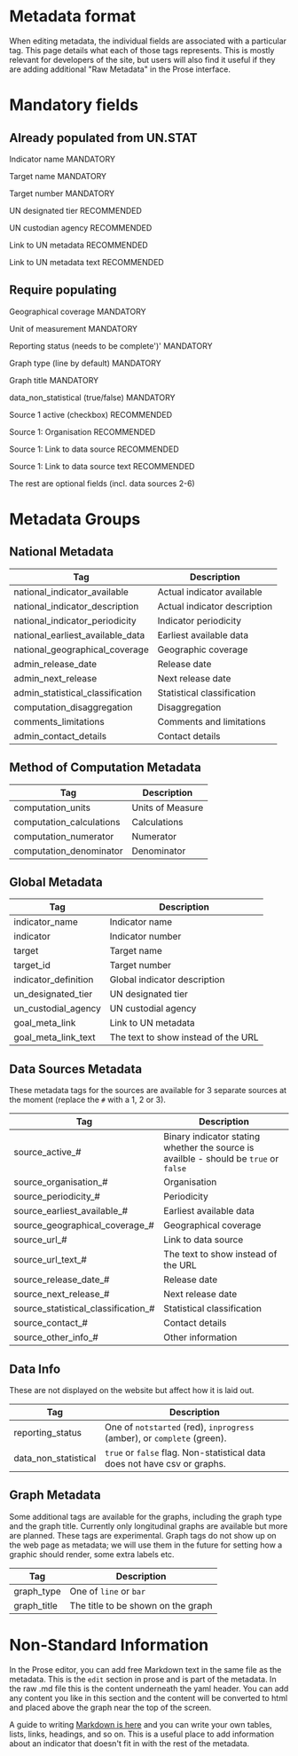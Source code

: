 <h1>Metadata format</h1>

When editing metadata, the individual fields are associated with a particular tag. This page details what each of those tags represents. This is mostly relevant for developers of the site, but users will also find it useful if they are adding additional "Raw Metadata" in the Prose interface.

# Mandatory fields

## Already populated from UN.STAT

Indicator name MANDATORY

Target name MANDATORY

Target number MANDATORY

UN designated tier RECOMMENDED

UN custodian agency RECOMMENDED

Link to UN metadata RECOMMENDED

Link to UN metadata text RECOMMENDED

## Require populating

Geographical coverage  MANDATORY

Unit of measurement  MANDATORY

Reporting status (needs to be complete')'  MANDATORY

Graph type (line by default)  MANDATORY

Graph title  MANDATORY

data_non_statistical (true/false)  MANDATORY

Source 1 active (checkbox) RECOMMENDED

Source 1: Organisation RECOMMENDED

Source 1: Link to data source RECOMMENDED

Source 1: Link to data source text RECOMMENDED

The rest are optional fields (incl. data sources 2-6)

# Metadata Groups

## National Metadata

| Tag                                 | Description                  |
|-------------------------------------|------------------------------|
| national_indicator_available        | Actual indicator available   |
| national_indicator_description      | Actual indicator description |
| national_indicator_periodicity      | Indicator periodicity        |
| national_earliest_available_data    | Earliest available data      |
| national_geographical_coverage      | Geographic coverage          |
| admin_release_date                  | Release date                 |
| admin_next_release                  | Next release date            |
| admin_statistical_classification    | Statistical classification   |
| computation_disaggregation          | Disaggregation               |
| comments_limitations                | Comments and limitations     |
| admin_contact_details               | Contact details              |

## Method of Computation Metadata

| Tag                                  | Description      |
|--------------------------------------|------------------|
| computation_units                    | Units of Measure |
| computation_calculations             | Calculations     |
| computation_numerator                | Numerator        |
| computation_denominator              | Denominator      |

## Global Metadata

| Tag                                 | Description                         |
|-------------------------------------|-------------------------------------|
| indicator_name                      | Indicator name                      |
| indicator                           | Indicator number                    |
| target                              | Target name                         |
| target_id                           | Target number                       |
| indicator_definition                | Global indicator description        |
| un_designated_tier                  | UN designated tier                  |
| un_custodial_agency                 | UN custodial agency                 |
| goal_meta_link                      | Link to UN metadata                 |
| goal_meta_link_text                 | The text to show instead of the URL |

## Data Sources Metadata

These metadata tags for the sources are available for 3 separate sources at the moment (replace the `#` with a 1, 2 or 3).

| Tag                                 | Description                                                                           |
|-------------------------------------|---------------------------------------------------------------------------------------|
| source_active_#                     | Binary indicator stating whether the source is availble - should be `true` or `false` |
| source_organisation_#               | Organisation                                                                          |
| source_periodicity_#                | Periodicity                                                                           |
| source_earliest_available_#         | Earliest available data                                                               |
| source_geographical_coverage_#      | Geographical coverage                                                                 |
| source_url_#                        | Link to data source                                                                   |
| source_url_text_#                   | The text to show instead of the URL                                                   |
| source_release_date_#               | Release date                                                                          |
| source_next_release_#               | Next release date                                                                     |
| source_statistical_classification_# | Statistical classification                                                            |
| source_contact_#                    | Contact details                                                                       |
| source_other_info_#                 | Other information                                                                     |

## Data Info

These are not displayed on the website but affect how it is laid out.

| Tag                                 | Description                        |
|-------------------------------------|------------------------------------|
| reporting_status                    | One of `notstarted` (red), `inprogress` (amber), or `complete` (green). |
| data_non_statistical                | `true` or `false` flag. Non-statistical data does not have csv or graphs. |

## Graph Metadata

Some additional tags are available for the graphs, including the graph type and the graph title. Currently only longitudinal graphs are available but more are planned. These tags are experimental. Graph tags do not show up on the web page as metadata; we will use them in the future for setting how a graphic should render, some extra labels etc.

| Tag                                 | Description                        |
|-------------------------------------|------------------------------------|
| graph_type                          | One of `line` or `bar`     |
| graph_title                         | The title to be shown on the graph |

# Non-Standard Information

In the Prose editor, you can add free Markdown text in the same file as the metadata. This is the `edit` section in prose and is part of the metadata. In the raw .md file this is the content underneath the yaml header. You can add any content you like in this section and the content will be converted to html and placed above the graph near the top of the screen.

A guide to writing [Markdown is here](https://guides.github.com/features/mastering-markdown/) and you can write your own tables, lists, links, headings, and so on. This is a useful place to add information about an indicator that doesn't fit in with the rest of the metadata.

